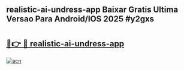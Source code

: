 ## realistic-ai-undress-app Baixar Gratis Ultima Versao Para Android/IOS 2025 #y2gxs

# <h2><a href="https://ainizakaria.my?title=realistic-ai-undress-app&ref=20M">🔗👉 🔴 realistic-ai-undress-app</a></h2>

[![acn](https://github.com/user-attachments/assets/0f9c940e-d8b0-45ae-aac7-cd30a18b3e1c)](https://ainizakaria.my?title=realistic-ai-undress-app&ref=20M)

